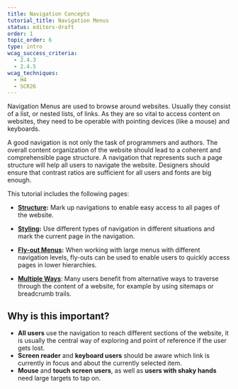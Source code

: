 ```yaml
---
title: Navigation Concepts
tutorial_title: Navigation Menus
status: editors-draft
order: 1
topic_order: 6
type: intro
wcag_success_criteria:
  - 2.4.3
  - 2.4.5
wcag_techniques:
  - H4
  - SCR26
---
```


Navigation Menus are used to browse around websites. Usually they consist of a list, or nested lists, of links. As they are so vital to access content on websites, they need to be operable with pointing devices (like a mouse) and keyboards.

A good navigation is not only the task of programmers and authors. The overall content organization of the website should lead to a coherent and comprehensible page structure. A navigation that represents such a page structure will help all users to navigate the website. Designers should ensure that contrast ratios are sufficient for all users and fonts are big enough.

This tutorial includes the following pages:

* **[Structure](structure.html):** Mark up navigations to enable easy access to all pages of the website.

* **[Styling](styling.html):** Use different types of navigation in different situations and mark the current page in the navigation.

* **[Fly-out Menus](dropdowns.html):** When working with large menus with different navigation levels, fly-outs can be used to enable users to quickly access pages in lower hierarchies.

* **[Multiple Ways](multiple-ways.html)**: Many users benefit from alternative ways to traverse through the content of a website, for example by using sitemaps or breadcrumb trails.

## Why is this important?

* **All users** use the navigation to reach different sections of the website, it is usually the central way of exploring and point of reference if the user gets lost.
* **Screen reader** and **keyboard users** should be aware which link is currently in focus and about the currently selected item.
* **Mouse** and **touch screen users**, as well as **users with shaky hands** need large targets to tap on.
